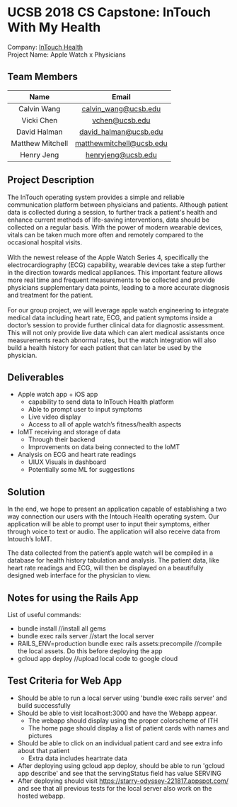 # UCSB 2018 CS Capstone: InTouch With My Health # 
Company: [InTouch Health](https://intouchhealth.com "InTouch Health Home Website")
<br />
Project Name: Apple Watch x Physicians 

## Team Members ## 
|       Name       |           Email          |
|:----------------:|:------------------------:|
|    Calvin Wang   |   calvin_wang@ucsb.edu   |
|    Vicki Chen    |      vchen@ucsb.edu      |
|   David Halman   |   david_halman@ucsb.edu  |
| Matthew Mitchell | matthewmitchell@ucsb.edu |
|    Henry Jeng    |    henryjeng@ucsb.edu    |

## Project Description ## 
The InTouch operating system provides a simple and reliable communication platform between physicians and patients. Although patient data is collected during a session, to further track a patient's health and enhance current methods of life-saving interventions, data should be collected on a regular basis. With the power of modern wearable devices, vitals can be taken much more often and remotely compared to the occasional hospital visits. 
<br />
<br />
With the newest release of the Apple Watch Series 4, specifically the electrocardiography (ECG) capability, wearable devices take a step further in the direction towards medical appliances. This important feature allows more real time and frequent measurements to be collected and provide physicians supplementary data points, leading to a more accurate diagnosis and treatment for the patient. 
<br />
<br />
For our group project, we will leverage apple watch engineering to integrate medical data including heart rate, ECG, and patient symptoms inside a doctor’s session to provide further clinical data for diagnostic assessment. This will not only provide live data which can alert medical assistants once measurements reach abnormal rates, but the watch integration will also build a health history for each patient that can later be used by the physician.

## Deliverables ##
* Apple watch app + iOS app 
	* capability to send data to InTouch Health platform 
	* Able to prompt user to input symptoms 
	* Live video display
	* Access to all of apple watch’s fitness/health aspects
* IoMT receiving and storage of data 
	* Through their backend 
	* Improvements on data being connected to the IoMT
* Analysis on ECG and heart rate readings
	* UIUX Visuals in dashboard 
	* Potentially some ML for suggestions 

## Solution ## 
In the end, we hope to present an application capable of establishing a two way connection our users with the Intouch Health operating system. Our application will be able to prompt user to input their symptoms, either through voice to text or audio. The application will also receive data from Intouch’s IoMT.

The data collected from the patient’s apple watch will be compiled in a database for health history tabulation and analysis. The patient data, like heart rate readings and ECG, will then be displayed on a beautifully designed web interface for the physician to view. 

## Notes for using the Rails App ##
List of useful commands:
    
* bundle install                                                //install all gems
* bundle exec rails server                                      //start the local server
* RAILS_ENV=production bundle exec rails assets:precompile      //compile the local assets. Do this before deploying the app
* gcloud app deploy                                             //upload local code to google cloud 


## Test Criteria for Web App ##
* Should be able to run a local server using 'bundle exec rails server' and build successfully
* Should be able to visit localhost:3000 and have the Webapp appear.
    * The webapp should display using the proper colorscheme of ITH
    * The home page should display a list of patient cards with names and pictures
* Should be able to click on an individual patient card and see extra info about that patient
    * Extra data includes heartrate data
* After deploying using gcloud app deploy, should be able to run 'gcloud app describe' and see that the servingStatus field has value SERVING
* After deploying should visit https://starry-odyssey-221817.appspot.com/ and see that all previous tests for the local server also work on the hosted webapp.  

